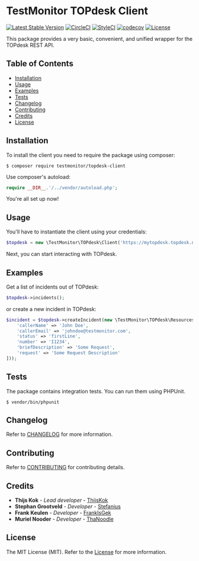 # TestMonitor TOPdesk Client

[![Latest Stable Version](https://poser.pugx.org/testmonitor/topdesk-client/v/stable)](https://packagist.org/packages/testmonitor/topdesk-client)
[![CircleCI](https://img.shields.io/circleci/project/github/testmonitor/topdesk-client.svg)](https://circleci.com/gh/testmonitor/topdesk-client)
[![StyleCI](https://styleci.io/repos/223037352/shield)](https://styleci.io/repos/223037352)
[![codecov](https://codecov.io/gh/testmonitor/topdesk-client/graph/badge.svg?token=8KKHUCJK5W)](https://codecov.io/gh/testmonitor/topdesk-client)
[![License](https://poser.pugx.org/testmonitor/topdesk-client/license)](https://packagist.org/packages/testmonitor/topdesk-client)

This package provides a very basic, convenient, and unified wrapper for the TOPdesk REST API.

## Table of Contents

- [Installation](#installation)
- [Usage](#usage)
- [Examples](#examples)
- [Tests](#tests)
- [Changelog](#changelog)
- [Contributing](#contributing)
- [Credits](#credits)
- [License](#license)

## Installation

To install the client you need to require the package using composer:

	$ composer require testmonitor/topdesk-client

Use composer's autoload:

```php
require __DIR__.'/../vendor/autoload.php';
```

You're all set up now!

## Usage

You'll have to instantiate the client using your credentials:

```php
$topdesk = new \TestMonitor\TOPdesk\Client('https://mytopdesk.topdesk.net', 'username', 'password');
```

Next, you can start interacting with TOPdesk.

## Examples

Get a list of incidents out of TOPdesk:

```php
$topdesk->incidents();
```

or create a new incident in TOPdesk:

```php
$incident = $topdesk->createIncident(new \TestMonitor\TOPdesk\Resources\Incident([
    'callerName' => 'John Doe',
    'callerEmail' => 'johndoe@testmonitor.com',
    'status' => 'firstLine',
    'number' => 'I1234',
    'briefDescription' => 'Some Request',
    'request' => 'Some Request Description'
]));
```

## Tests

The package contains integration tests. You can run them using PHPUnit.

    $ vendor/bin/phpunit

## Changelog

Refer to [CHANGELOG](CHANGELOG.md) for more information.

## Contributing

Refer to [CONTRIBUTING](CONTRIBUTING.md) for contributing details.

## Credits

* **Thijs Kok** - *Lead developer* - [ThijsKok](https://github.com/thijskok)
* **Stephan Grootveld** - *Developer* - [Stefanius](https://github.com/stefanius)
* **Frank Keulen** - *Developer* - [FrankIsGek](https://github.com/frankisgek)
* **Muriel Nooder** - *Developer* - [ThaNoodle](https://github.com/thanoodle)

## License

The MIT License (MIT). Refer to the [License](LICENSE.md) for more information.
